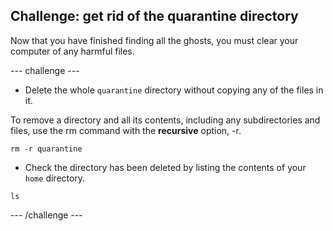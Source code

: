 ## Challenge: get rid of the quarantine directory

Now that you have finished finding all the ghosts, you must clear your computer of any harmful files.

--- challenge ---

+ Delete the whole `quarantine` directory without copying any of the files in it. 

To remove a directory and all its contents, including any subdirectories and files, use the rm command with the **recursive** option, -r.

```
rm -r quarantine
```

+ Check the directory has been deleted by listing the contents of your `home` directory.

```
ls
```

--- /challenge ---
